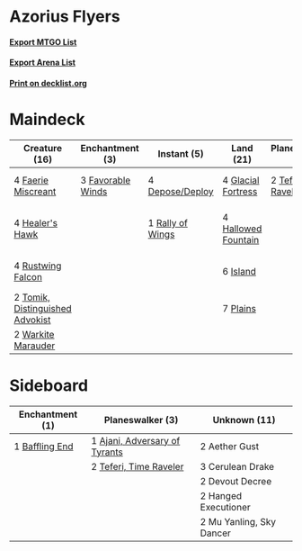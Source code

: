 # Azorius Flyers

#### [Export MTGO List](../collection/Azorius%20Flyers/Azorius%20Flyers.txt)
#### [Export Arena List](../collection/Azorius%20Flyers/Azorius%20Flyers_arena.txt)
#### [Print on decklist.org](http://decklist.org/?deckmain=4%09Depose/Deploy%0A3%09Empyrean%20Eagle%0A4%09Faerie%20Miscreant%0A3%09Favorable%20Winds%0A4%09Glacial%20Fortress%0A4%09Hallowed%20Fountain%0A4%09Healer's%20Hawk%0A6%09Island%0A7%09Plains%0A1%09Rally%20of%20Wings%0A4%09Rustwing%20Falcon%0A4%09Sephara,%20Sky's%20Blade%0A4%09Spectral%20Sailor%0A2%09Teferi,%20Time%20Raveler%0A2%09Tomik,%20Distinguished%20Advokist%0A2%09Warkite%20Marauder%0A2%09Winged%20Words&deckside=2%09Aether%20Gust%0A1%09Ajani,%20Adversary%20of%20Tyrants%0A1%09Baffling%20End%0A3%09Cerulean%20Drake%0A2%09Devout%20Decree%0A2%09Hanged%20Executioner%0A2%09Mu%20Yanling,%20Sky%20Dancer%0A2%09Teferi,%20Time%20Raveler)
# Maindeck

|                                              Creature (16)                                               |                                      Enchantment (3)                                       |                                        Instant (5)                                        |                                          Land (21)                                          |                                        Planeswalker (2)                                         |     Unknown (13)     |
|----------------------------------------------------------------------------------------------------------|--------------------------------------------------------------------------------------------|-------------------------------------------------------------------------------------------|---------------------------------------------------------------------------------------------|-------------------------------------------------------------------------------------------------|----------------------|
|4 [Faerie Miscreant](http://gatherer.wizards.com/Pages/Card/Details.aspx?multiverseid=398459)             |3 [Favorable Winds](http://gatherer.wizards.com/Pages/Card/Details.aspx?multiverseid=240131)|4 [Depose/Deploy](http://gatherer.wizards.com/Pages/Card/Details.aspx?multiverseid=457369) |4 [Glacial Fortress](http://gatherer.wizards.com/Pages/Card/Details.aspx?multiverseid=190562)|2 [Teferi, Time Raveler](http://gatherer.wizards.com/Pages/Card/Details.aspx?multiverseid=461148)|3 Empyrean Eagle      |
|4 [Healer's Hawk](http://gatherer.wizards.com/Pages/Card/Details.aspx?multiverseid=452764)                |                                                                                            |1 [Rally of Wings](http://gatherer.wizards.com/Pages/Card/Details.aspx?multiverseid=460954)|4 [Hallowed Fountain](http://gatherer.wizards.com/Pages/Card/Details.aspx?multiverseid=97071)|                                                                                                 |4 Sephara, Sky's Blade|
|4 [Rustwing Falcon](http://gatherer.wizards.com/Pages/Card/Details.aspx?multiverseid=447172)              |                                                                                            |                                                                                           |6 [Island](http://gatherer.wizards.com/Pages/Card/Details.aspx?multiverseid=439857)          |                                                                                                 |4 Spectral Sailor     |
|2 [Tomik, Distinguished Advokist](http://gatherer.wizards.com/Pages/Card/Details.aspx?multiverseid=460961)|                                                                                            |                                                                                           |7 [Plains](http://gatherer.wizards.com/Pages/Card/Details.aspx?multiverseid=439856)          |                                                                                                 |2 Winged Words        |
|2 [Warkite Marauder](http://gatherer.wizards.com/Pages/Card/Details.aspx?multiverseid=439717)             |                                                                                            |                                                                                           |                                                                                             |                                                                                                 |                      |


# Sideboard

|                                     Enchantment (1)                                     |                                            Planeswalker (3)                                            |      Unknown (11)      |
|-----------------------------------------------------------------------------------------|--------------------------------------------------------------------------------------------------------|------------------------|
|1 [Baffling End](http://gatherer.wizards.com/Pages/Card/Details.aspx?multiverseid=439658)|1 [Ajani, Adversary of Tyrants](http://gatherer.wizards.com/Pages/Card/Details.aspx?multiverseid=447139)|2 Aether Gust           |
|                                                                                         |2 [Teferi, Time Raveler](http://gatherer.wizards.com/Pages/Card/Details.aspx?multiverseid=461148)       |3 Cerulean Drake        |
|                                                                                         |                                                                                                        |2 Devout Decree         |
|                                                                                         |                                                                                                        |2 Hanged Executioner    |
|                                                                                         |                                                                                                        |2 Mu Yanling, Sky Dancer|

